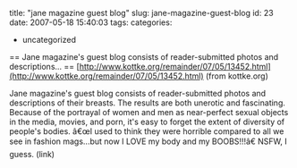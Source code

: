 title: "jane magazine guest blog"
slug: jane-magazine-guest-blog
id: 23
date: 2007-05-18 15:40:03
tags: 
categories: 
- uncategorized

== Jane magazine's guest blog consists of reader-submitted photos and descriptions... ==
  [http://www.kottke.org/remainder/07/05/13452.html](http://www.kottke.org/remainder/07/05/13452.html)
  (from kottke.org)

Jane magazine's guest blog consists of reader-submitted photos and descriptions of their breasts. The results are both unerotic and fascinating. Because of the portrayal of women and men as near-perfect sexual objects in the media, movies, and porn, it's easy to forget the extent of diversity of people's bodies. â€œI used to think they were horrible compared to all we see in fashion mags...but now I LOVE my body and my BOOBS!!!â€ NSFW, I guess. (link)
